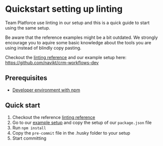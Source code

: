 # Quickstart setting up linting

Team Platforce use linting in our setup and this is a quick guide to start using the same setup.

Be aware that the reference examples might be a bit outdated. We strongly encourage you to aquire some basic knowledge about the tools you are using instead of blindly copy pasting.

Checkout the [linting reference]( ../../reference/linting/) and our example setup here: <https://github.com/navikt/crm-workflows-dev>

## Prerequisites

- [Developer environment with npm](../how-to-guides/dev-environment/)

## Quick start

1. Checkout the reference [linting reference]( ../../reference/linting/)
2. Go to our [example setup](https://github.com/navikt/crm-workflows-dev) and copy the setup of our `package.json` file
3. Run `npm install`
4. Copy the `pre-commit` file in the .husky folder to your setup
5. Start committing
